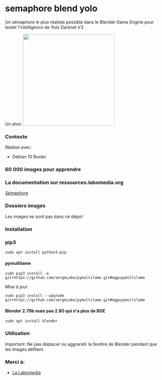 # semaphore blend yolo

Un sémaphore le plus réaliste possible dans le Blender Game Engine pour tester l'intelligence de Yolo Darknet V3

Un shot:
<img src="/doc/" width="300" height="300">

### Contexte

Réalisé avec:

* Debian 10 Buster

### 60 000 images pour apprendre


### La documentation sur ressources.labomedia.org

[Sémaphore](https://ressources.labomedia.org/jeu_du_semaphore_dans_le_blender_game_engine)

### Dossiers images

Les images ne sont pas dans ce dépot

### Installation

### pip3

~~~text
sudo apt install python3-pip
~~~

#### pymultilame

~~~text
sudo pip3 install -e git+https://github.com/sergeLabo/pymultilame.git#egg=pymultilame
~~~

Mise à jour:
~~~text
sudo pip3 install --upgrade git+https://github.com/sergeLabo/pymultilame.git#egg=pymultilame
~~~


#### Blender 2.79b mais pas 2.80 qui n'a plus de BGE

~~~text
sudo apt install blender
~~~

### Utilisation

Important: Ne pas déplacer ou aggrandir la fenêtre de Blender pendant que les
images défilent.

### Merci à:

* [La Labomedia](https://ressources.labomedia.org)
